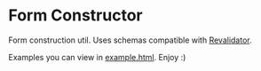 Form Constructor
========

Form construction util. Uses schemas compatible with [Revalidator](https://github.com/flatiron/revalidator).

Examples you can view in [example.html](https://github.com/namitos/fc/blob/master/example.html). Enjoy :)
